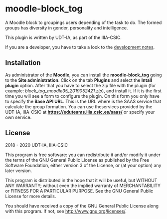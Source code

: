 # moodle-block_tog

A Moodle block to groupings users depending of the task to do.
The formed groups has diversity in gender, personality and intelligence.

This plugin is written by UDT-IA, as part of the IIIA-CSIC.

If you are a developer, you have to take a look to the [development notes](DEVELOPMENT.md).


## Installation

As administrator of the **Moodle**, you can install the **moodle-block_tog** going to the **Site administration**. Click on the tab **Plugins** and select the **Intall plugin** option. After that you have to select the zip file with the plugin (for example: *block_tog_moodle35_2019052421.zip*), and install it. If it is the first time you will see a form to configure the plugin. On this form you only have to specify the **Base API URL**. This is the URL where is the SAAS service that calculate the group formation. You can use theservices provided by the UDT-IA, IIIA-CSIC at  **https://eduteams.iiia.csic.es/saas/** or specify your own service.


## License

2018 - 2020 UDT-IA, IIIA-CSIC

This program is free software: you can redistribute it and/or modify it under
the terms of the GNU General Public License as published by the Free Software
Foundation, either version 3 of the License, or (at your option) any later
version.

This program is distributed in the hope that it will be useful, but WITHOUT ANY
WARRANTY; without even the implied warranty of MERCHANTABILITY or FITNESS FOR A
PARTICULAR PURPOSE.  See the GNU General Public License for more details.

You should have received a copy of the GNU General Public License along with
this program.  If not, see <http://www.gnu.org/licenses/>.